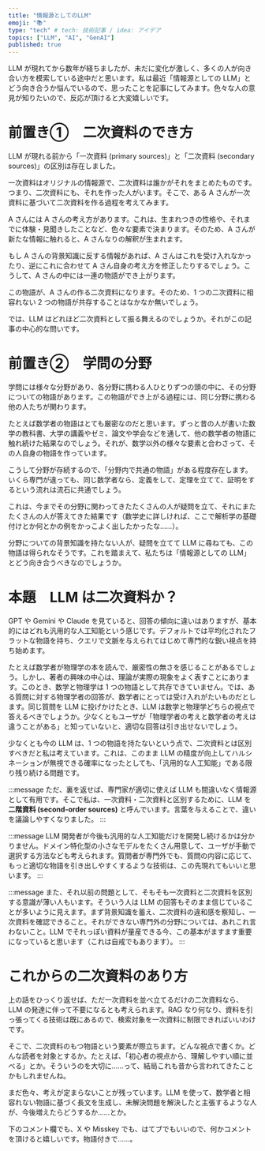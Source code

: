 ```yaml
---
title: "情報源としてのLLM"
emoji: "📚"
type: "tech" # tech: 技術記事 / idea: アイデア
topics: ["LLM", "AI", "GenAI"]
published: true
---
```


LLM が現れてから数年が経ちましたが、未だに変化が激しく、多くの人が向き合い方を模索している途中だと思います。私は最近「情報源としての LLM」とどう向き合うか悩んでいるので、思ったことを記事にしてみます。色々な人の意見が知りたいので、反応が頂けると大変嬉しいです。

# 前置き①　二次資料のでき方

LLM が現れる前から「一次資料 (primary sources)」と「二次資料 (secondary sources)」の区別は存在しました。

一次資料はオリジナルの情報源で、二次資料は誰かがそれをまとめたものです。つまり、二次資料にも、それを作った人がいます。そこで、ある A さんが一次資料に基づいて二次資料を作る過程を考えてみます。

A さんには A さんの考え方があります。これは、生まれつきの性格や、それまでに体験・見聞きしたことなど、色々な要素で決まります。そのため、A さんが新たな情報に触れると、A さんなりの解釈が生まれます。

もし A さんの背景知識に反する情報があれば、A さんはこれを受け入れなかったり、逆にこれに合わせて A さん自身の考え方を修正したりするでしょう。こうして、A さんの中には一連の物語ができ上がります。

この物語が、A さんの作る二次資料になります。そのため、1 つの二次資料に相容れない 2 つの物語が共存することはなかなか無いでしょう。

では、LLM はどれほど二次資料として振る舞えるのでしょうか。それがこの記事の中心的な問いです。

# 前置き②　学問の分野

学問には様々な分野があり、各分野に携わる人ひとりずつの頭の中に、その分野についての物語があります。この物語ができ上がる過程には、同じ分野に携わる他の人たちが関わります。

たとえば数学者の物語はとても厳密なのだと思います。ずっと昔の人が書いた数学の教科書、大学の講義やゼミ、論文や学会などを通して、他の数学者の物語に触れ続けた結果なのでしょう。それが、数学以外の様々な要素と合わさって、その人自身の物語を作っています。

こうして分野が存続するので、「分野内で共通の物語」がある程度存在します。いくら専門が違っても、同じ数学者なら、定義をして、定理を立てて、証明をするという流れは流石に共通でしょう。

これは、今までその分野に関わってきたたくさんの人が疑問を立て、それにまたたくさんの人が答えてきた結果です（数学史に詳しければ、ここで解析学の基礎付けとか何とかの例をかっこよく出したかったな……）。

分野についての背景知識を持たない人が、疑問を立てて LLM に尋ねても、この物語は得られなそうです。これを踏まえて、私たちは「情報源としての LLM」とどう向き合うべきなのでしょうか。

# 本題　LLM は二次資料か？

GPT や Gemini や Claude を見ていると、回答の傾向に違いはありますが、基本的にはどれも汎用的な人工知能という感じです。デフォルトでは平均化されたフラットな物語を持ち、クエリで文脈を与えられてはじめて専門的な鋭い視点を持ち始めます。

たとえば数学者が物理学の本を読んで、厳密性の無さを感じることがあるでしょう。しかし、著者の興味の中心は、理論が実際の現象をよく表すことにあります。このとき、数学と物理学は 1 つの物語として共存できていません。では、ある質問に対する物理学者の回答が、数学者にとっては受け入れがたいものだとします。同じ質問を LLM に投げかけたとき、LLM は数学と物理学どちらの視点で答えるべきでしょうか。少なくともユーザが「物理学者の考えと数学者の考えは違うことがある」と知っていないと、適切な回答は引き出せないでしょう。

少なくとも今の LLM は、1 つの物語を持たないという点で、二次資料とは区別すべきだと私は考えています。これは、このまま LLM の精度が向上してハルシネーションが無視できる確率になったとしても、「汎用的な人工知能」である限り残り続ける問題です。

:::message
ただ、裏を返せば、専門家が適切に使えば LLM も間違いなく情報源として有用です。そこで私は、一次資料・二次資料と区別するために、LLM を**二階資料 (second-order sources)** と呼んでいます。言葉を与えることで、違いを議論しやすくなりました。
:::

:::message
LLM 開発者が今後も汎用的な人工知能だけを開発し続けるかは分かりません。ドメイン特化型の小さなモデルをたくさん用意して、ユーザが手動で選択する方法なども考えられます。質問者が専門外でも、質問の内容に応じて、もっと適切な物語を引き出しやすくするような技術は、この先現れてもいいと思います。
:::

:::message
また、それ以前の問題として、そもそも一次資料と二次資料を区別する意識が薄い人もいます。そういう人は LLM の回答もそのまま信じていることが多いように見えます。まず背景知識を蓄え、二次資料の違和感を察知し、一次資料を確認できること。それができない専門外の分野については、あれこれ言わないこと。LLM でそれっぽい資料が量産できる今、この基本がますます重要になっていると思います（これは自戒でもあります）。
:::

# これからの二次資料のあり方

上の話をひっくり返せば、ただ一次資料を並べ立てるだけの二次資料なら、LLM の発達に伴って不要になるとも考えられます。RAG なり何なり、資料を引っ張ってくる技術は既にあるので、検索対象を一次資料に制限できればいいわけです。

そこで、二次資料のもつ物語という要素が際立ちます。どんな視点で書くか。どんな読者を対象とするか。たとえば、「初心者の視点から、理解しやすい順に並べる」とか。そういうのを大切に……って、結局これも昔から言われてきたことかもしれませんね。

まだ色々、考えが定まらないことが残っています。LLM を使って、数学者と相容れない物語に基づく長文を生成し、未解決問題を解決したと主張するような人が、今後増えたらどうするか……とか。

下のコメント欄でも、X や Misskey でも、はてブでもいいので、何かコメントを頂けると嬉しいです。物語付きで……。
